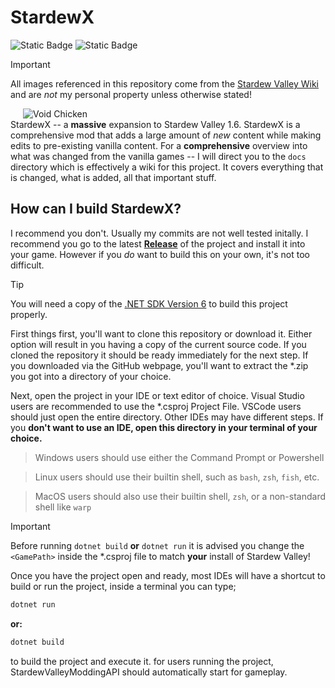 # StardewX

![Static Badge](https://img.shields.io/badge/Built_with-C%23-green)
![Static Badge](https://img.shields.io/badge/License-GPL-white)


> [!IMPORTANT]
> All images referenced in this repository come from the [Stardew Valley Wiki](https://stardewvalleywiki.com/) and are *not* my personal property unless otherwise stated!

<img src="https://stardewvalleywiki.com/mediawiki/images/6/67/Void_Chicken.png" style="padding-left: 20px;" alt="Void Chicken"><br>StardewX -- a **massive** expansion to Stardew Valley 1.6. StardewX is a comprehensive mod that adds a large amount of *new* content while making edits to pre-existing vanilla content. For a **comprehensive** overview into what was changed from the vanilla games -- I will direct you to the `docs` directory which is effectively a wiki for this project. It covers everything that is changed, what is added, all that important stuff.

## How can I build StardewX?

I recommend you don't. Usually my commits are not well tested initally. I recommend you go to the latest **[Release](https://github.com/wellbutteredtoast/stardewx/releases)** of the project and install it into your game. However if you *do* want to build this on your own, it's not too difficult.

> [!TIP]
> You will need a copy of the [.NET SDK Version 6](https://dotnet.microsoft.com/en-us/download/dotnet/6.0) to build this project properly.

First things first, you'll want to clone this repository or download it. Either option will result in you having a copy of the current source code. If you cloned the repository it should be ready immediately for the next step. If you downloaded via the GitHub webpage, you'll want to extract the \*.zip you got into a directory of your choice.

Next, open the project in your IDE or text editor of choice. Visual Studio users are recommended to use the \*.csproj Project File. VSCode users should just open the entire directory. Other IDEs may have different steps. If you **don't want to use an IDE, open this directory in your terminal of your choice.**

> Windows users should use either the Command Prompt or Powershell

> Linux users should use their builtin shell, such as `bash`, `zsh`, `fish`, etc.

> MacOS users should also use their builtin shell, `zsh`, or a non-standard shell like `warp`

> [!IMPORTANT]
> Before running `dotnet build` **or** `dotnet run` it is advised you change the `<GamePath>` inside the \*.csproj file to match **your** install of Stardew Valley!

Once you have the project open and ready, most IDEs will have a shortcut to build or run the project, inside a terminal you can type;

```bash
dotnet run
```
**or:**
```bash
dotnet build
```

to build the project and execute it. for users running the project, StardewValleyModdingAPI should automatically start for gameplay.